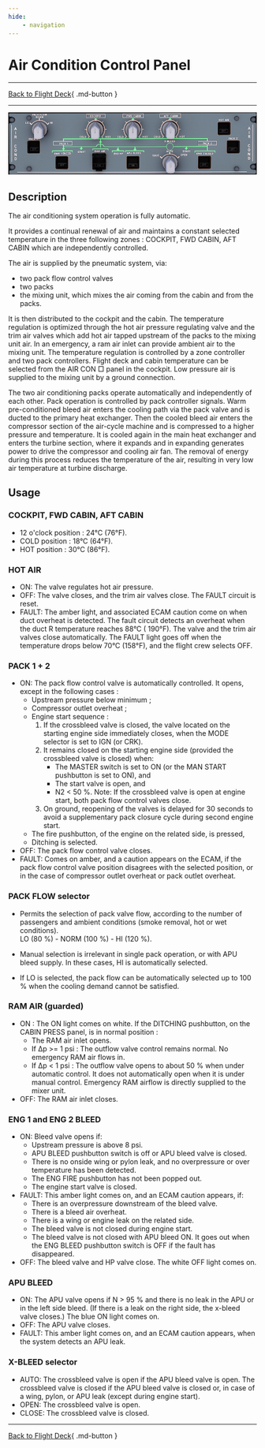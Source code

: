 ```yaml
---
hide:
    - navigation
---
```


# Air Condition Control Panel

---

[Back to Flight Deck](../flight-deck.md){ .md-button }

---

![Air Conditioning Panel](../../assets/a32nx-briefing/overhead-panel/AC-Panel.png "Air Conditioning Panel")

## Description

The air conditioning system operation is fully automatic.

It provides a continual renewal of air and maintains a constant selected temperature in the three following zones : COCKPIT, FWD CABIN, AFT CABIN which are independently controlled.

The air is supplied by the pneumatic system, via:

- two pack flow control valves
- two packs
- the mixing unit, which mixes the air coming from the cabin and from the packs.

It is then distributed to the cockpit and the cabin.
The temperature regulation is optimized through the hot air pressure regulating valve and the trim air valves which add hot air tapped upstream of the packs to the mixing unit air.
In an emergency, a ram air inlet can provide ambient air to the mixing unit.
The temperature regulation is controlled by a zone controller and two pack controllers.
Flight deck and cabin temperature can be selected from the AIR CON □ panel in the cockpit.
Low pressure air is supplied to the mixing unit by a ground connection.

The two air conditioning packs operate automatically and independently of each other. Pack operation is controlled by pack controller signals.
Warm pre-conditioned bleed air enters the cooling path via the pack valve and is ducted to the primary heat exchanger.
Then the cooled bleed air enters the compressor section of the air-cycle machine and is compressed to a higher pressure and temperature.
It is cooled again in the main heat exchanger and enters the turbine section, where it expands and in expanding generates power to drive the compressor and cooling air fan.
The removal of energy during this process reduces the temperature of the air, resulting in very low air temperature at turbine discharge.

## Usage

### COCKPIT, FWD CABIN, AFT CABIN

- 12 o'clock position : 24°C (76°F).
- COLD position : 18°C (64°F).
- HOT position : 30°C (86°F).

### HOT AIR

- ON: The valve regulates hot air pressure.
- OFF: The valve closes, and the trim air valves close. The FAULT circuit is reset.
- FAULT: The amber light, and associated ECAM caution come on when duct overheat is detected. The fault circuit detects an overheat when the duct R temperature reaches 88°C ( 190°F). The valve and the trim air valves close automatically. The FAULT light goes off when the temperature drops below 70°C (158°F), and the flight crew selects OFF.

### PACK 1 + 2

- ON: The pack flow control valve is automatically controlled.
    It opens, except in the following cases :
    - Upstream pressure below minimum ;
    - Compressor outlet overheat ;
    - Engine start sequence :
        1. If the crossbleed valve is closed, the valve located on the starting engine side immediately closes, when the MODE selector is set to IGN (or CRK).
        2. It remains closed on the starting engine side (provided the crossbleed valve is closed) when:
            - The MASTER switch is set to ON (or the MAN START pushbutton is set to ON), and
            - The start valve is open, and
            - N2 < 50 %.
      Note: If the crossbleed valve is open at engine start, both pack flow control valves close.
        3. On ground, reopening of the valves is delayed for 30 seconds to avoid a supplementary pack closure cycle during second engine start.
    - The fire pushbutton, of the engine on the related side, is pressed,
    - Ditching is selected.
- OFF: The pack flow control valve closes.
- FAULT: Comes on amber, and a caution appears on the ECAM, if the pack flow control valve position disagrees with the selected position, or in the case of compressor outlet overheat or pack outlet overheat.

### PACK FLOW selector

- Permits the selection of pack valve flow, according to the number of passengers and ambient conditions (smoke removal, hot or wet conditions).<br/>LO (80 %) - NORM (100 %) - HI (120 %).

- Manual selection is irrelevant in single pack operation, or with APU bleed supply. In these cases, HI is automatically selected.
- If LO is selected, the pack flow can be automatically selected up to 100 % when the cooling demand cannot be satisfied.

### RAM AIR (guarded)
- ON : The ON light comes on white.
    If the DITCHING pushbutton, on the CABIN PRESS panel, is in normal position :
    - The RAM air inlet opens.
    - If &#916;p >= 1 psi : The outflow valve control remains normal. No emergency RAM air flows in.
    - If &#916;p < 1 psi : The outflow valve opens to about 50 % when under automatic control. It does not automatically open when it is under manual control. Emergency RAM airflow is directly supplied to the mixer unit.
- OFF: The RAM air inlet closes.

### ENG 1 and ENG 2 BLEED

- ON: Bleed valve opens if:
    - Upstream pressure is above 8 psi.
    - APU BLEED pushbutton switch is off or APU bleed valve is closed.
    - There is no onside wing or pylon leak, and no overpressure or over temperature has been detected.
    - The ENG FIRE pushbutton has not been popped out.
    - The engine start valve is closed.
- FAULT: This amber light comes on, and an ECAM caution appears, if:
    - There is an overpressure downstream of the bleed valve.
    - There is a bleed air overheat.
    - There is a wing or engine leak on the related side.
    - The bleed valve is not closed during engine start.
    - The bleed valve is not closed with APU bleed ON.
    It goes out when the ENG BLEED pushbutton switch is OFF if the fault has disappeared.
- OFF: The bleed valve and HP valve close. The white OFF light comes on.


### APU BLEED

- ON: The APU valve opens if N > 95 % and there is no leak in the APU or in the left side bleed. (If there is a leak on the right side, the x-bleed valve closes.)
      The blue ON light comes on.
- OFF: The APU valve closes.
- FAULT: This amber light comes on, and an ECAM caution appears, when the system detects an APU leak.

### X-BLEED selector

- AUTO: The crossbleed valve is open if the APU bleed valve is open. The crossbleed valve is closed if the APU bleed valve is closed or, in case of a wing, pylon, or APU leak (except during engine start).
- OPEN: The crossbleed valve is open.
- CLOSE: The crossbleed valve is closed.

---

[Back to Flight Deck](../flight-deck.md){ .md-button }
